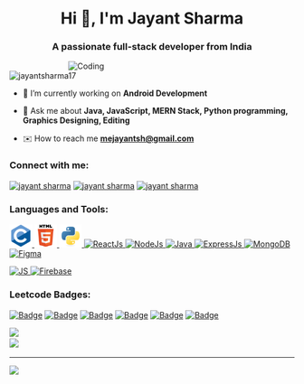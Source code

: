
<h1 align="center">Hi 👋, I'm Jayant Sharma</h1>
<h3 align="center">A passionate full-stack developer from India</h3>
<img align="right" alt="Coding" width="400" height="auto" src="https://i.pinimg.com/originals/81/17/8b/81178b47a8598f0c81c4799f2cdd4057.gif"/>

<p align="left"> <img src="https://komarev.com/ghpvc/?username=jayantsharma17&label=Profile%20views&color=0e75b6&style=flat" alt="jayantsharma17" /> </p>

- 🌱 I’m currently working on **Android Development**

- 💬 Ask me about **Java, JavaScript, MERN Stack, Python programming, Graphics Designing, Editing**

- ✉️ How to reach me **mejayantsh@gmail.com**

<h3 align="left">Connect with me:</h3>
<p align="left">
<a href="https://linkedin.com/in/jayant sharma" target="blank"><img align="center" src="https://raw.githubusercontent.com/rahuldkjain/github-profile-readme-generator/master/src/images/icons/Social/linked-in-alt.svg" alt="jayant sharma" height="30" width="40" /></a>
<a href="https://leetcode.com/JayantSharma17/" target="blank"><img align="center" src="https://cdn3d.iconscout.com/3d/free/thumb/free-leetcode-11492972-9325307.png" alt="jayant sharma" height="30" width="30" /></a>
<a href="https://www.hackerrank.com/jayant sharma" target="blank"><img align="center" src="https://raw.githubusercontent.com/rahuldkjain/github-profile-readme-generator/master/src/images/icons/Social/hackerrank.svg" alt="jayant sharma" height="30" width="40" /></a>
</p>


<h3 align="left">Languages and Tools:</h3>
<p align="left"> <a href="https://www.cprogramming.com/" target="_blank" rel="noreferrer"> <img src="https://raw.githubusercontent.com/devicons/devicon/master/icons/c/c-original.svg" alt="c" width="40" height="40"/> </a> <a href="https://www.w3.org/html/" target="_blank" rel="noreferrer"> <img src="https://raw.githubusercontent.com/devicons/devicon/master/icons/html5/html5-original-wordmark.svg" alt="html5" width="40" height="40"/> </a>
<a href="https://www.python.org" target="_blank" rel="noreferrer"> <img src="https://raw.githubusercontent.com/devicons/devicon/master/icons/python/python-original.svg" alt="python" width="40" height="40"/> </a> 
</a> <a href="https://legacy.reactjs.org/" target="_blank" rel="noreferrer"> <img src="https://upload.wikimedia.org/wikipedia/commons/thumb/a/a7/React-icon.svg/1200px-React-icon.svg.png" alt="ReactJs" width="40" height="40"/> </a>
<a href="https://nodejs.org/docs/latest/api/" target="_blank" rel="noreferrer"> <img src="https://encrypted-tbn0.gstatic.com/images?q=tbn:ANd9GcQhc4FBmhS4DbJ04BWSeH2Fz5JUgDBatKGQcPEgfbpG5Q&s" alt="NodeJs" width="40" height="40"/> </a>
<a href="https://www.java.com/en/" target="_blank" rel="noreferrer"> <img src="https://thumbs.dreamstime.com/b/java-logo-editorial-illustrative-white-background-eps-download-vector-jpeg-banner-java-logo-editorial-illustrative-white-208329454.jpg" alt="Java" width="40" height="40"/> </a>
<a href="https://expressjs.com/" target="_blank" rel="noreferrer"> <img src="https://adware-technologies.s3.amazonaws.com/uploads/technology/thumbnail/20/express-js.png" alt="ExpressJs" width="40" height="40"/> </a>
<a href="https://www.mongodb.com/docs/" target="_blank" rel="noreferrer"> <img src="https://cdn.worldvectorlogo.com/logos/mongodb-icon-2.svg" alt="MongoDB" width="40" height="40"/> </a>
<a href="https://www.mongodb.com/docs/" target="_blank" rel="noreferrer"> <img src="https://i.pinimg.com/736x/a5/58/b4/a558b426cb8973523f37bbed94cf0f09.jpg" alt="Figma" width="40" height="40"/> </a>

<a href="https://www.mongodb.com/docs/" target="_blank" rel="noreferrer"> <img src="https://cdn3d.iconscout.com/3d/free/thumb/free-javascript-9294848-7577991.png" alt="JS" width="40" height="40"/> </a>
<a href="https://www.mongodb.com/docs/" target="_blank" rel="noreferrer"> <img src="https://upload.wikimedia.org/wikipedia/commons/thumb/c/cf/Firebase_icon.svg/2048px-Firebase_icon.svg.png" alt="Firebase" width="40" height="40"/> </a>

</p>

<h3 align="left">Leetcode Badges:</h3>
<p align="left">
  <a href="https://leetcode.com/JayantSharma17/" target="blank"><img align="center" src="https://assets.leetcode.com/static_assets/marketing/2024-100-new.gif" alt="Badge" height="40" width="40" /></a>
  <a href="https://leetcode.com/JayantSharma17/" target="blank"><img align="center" src="https://assets.leetcode.com/static_assets/marketing/2024-50.gif" alt="Badge" height="40" width="40" /></a>
  <a href="https://leetcode.com/JayantSharma17/" target="blank"><img align="center" src="https://assets.leetcode.com/static_assets/marketing/2023-50.gif" alt="Badge" height="40" width="40" /></a>
  <a href="https://leetcode.com/JayantSharma17/" target="blank"><img align="center" src="https://leetcode.com/static/images/badges/2024/gif/2024-04.gif" alt="Badge" height="40" width="40" /></a>
  <a href="https://leetcode.com/JayantSharma17/" target="blank"><img align="center" src="https://leetcode.com/static/images/badges/2024/gif/2024-02.gif" alt="Badge" height="40" width="40" /></a>	
  <a href="https://leetcode.com/JayantSharma17/" target="blank"><img align="center" src="https://leetcode.com/static/images/badges/2024/gif/2024-03.gif" alt="Badge" height="40" width="40" /></a>
  
</p>


![](https://github-readme-streak-stats.herokuapp.com/?user=JayantSharma17&theme=midnight-purple&hide_border=false)<br/>
![](https://github-readme-stats.vercel.app/api/top-langs/?username=JayantSharma17&theme=midnight-purple&hide_border=false&include_all_commits=true&count_private=true&layout=compact)

---
[![](https://visitcount.itsvg.in/api?id=JayantSharma17&icon=0&color=0)](https://visitcount.itsvg.in)

